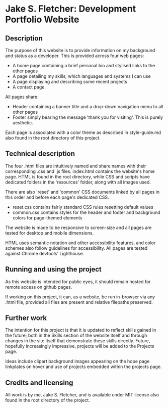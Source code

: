 # Jake S. Fletcher: Development Portfolio Website

## Description

The purpose of this website is to provide information on my background and status as a developer. This is provided across four web pages:
* A home page containing a brief personal bio and stylised links to the other pages
* A page detailing my skills; which languages and systems I can use
* A page displaying and describing some recent projects
* A contact page

All pages share:
* Header containing a banner title and a drop-down navigation menu to all other pages
* Footer simply bearing the message 'thank you for visiting'. This is purely aesthetic.

Each page is associated with a color theme as described in style-guide.md also found in the root directory of this project.

## Technical description

The four .html files are intuitively named and share names with their corresponding .css and .js files. index.html contains the website's home page. HTML is found in the root directory, while CSS and scripts have dedicated folders in the 'resources' folder, along with all images used.

There are also 'reset' and 'common' CSS documents linked by all pages in this order and before each page's dedicated CSS.
* reset.css contains fairly standard CSS rules resetting default values
* common.css contains styles for the header and footer and background colors for page-themed elements

The website is made to be responsive to screen-size and all pages are tested for desktop and mobile dimensions.

HTML uses semantic notation and other accessibility features, and color schemes also follow guidelines for accessibility. All pages are tested against Chrome devtools' Lighthouse.

## Running and using the project

As this website is intended for public eyes, it should remain hosted for remote access on github pages.

If working on this project, it can, as a website, be run in-browser via any .html file, provided all files are present and relative filepaths preserved.

## Further work

The intention for this project is that it is updated to reflect skills gained in the future; both in the Skills section of the website itself and through changes in the site itself that demonstrate these skills directly. Future, hopefully increasingly impressive, projects will be added to the Projects page.

Ideas include clipart background images appearing on the hope page linkplates on hover and use of projects embedded within the projects page.

## Credits and licensing

All work is by me, Jake S. Fletcher, and is available under MIT license also found in the root directory of the project.